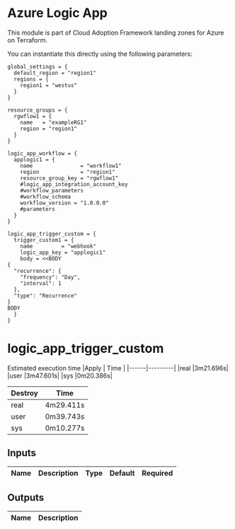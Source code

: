 # Azure Logic App

This module is part of Cloud Adoption Framework landing zones for Azure on Terraform.

You can instantiate this directly using the following parameters:

```hcl
global_settings = {
  default_region = "region1"
  regions = {
    region1 = "westus"
  }
}

resource_groups = {
  rgwflow1 = {
    name   = "exampleRG1"
    region = "region1"
  }
}

logic_app_workflow = {
  applogic1 = {
    name               = "workflow1"
    region             = "region1"
    resource_group_key = "rgwflow1"
    #logic_app_integration_account_key
    #workflow_parameters
    #workflow_schema
    workflow_version = "1.0.0.0"
    #parameters
  }
}

logic_app_trigger_custom = {
  trigger_custom1 = {
    name         = "webhook"
    logic_app_key = "applogic1"
    body = <<BODY
{
  "recurrence": {
    "frequency": "Day",
    "interval": 1
  },
  "type": "Recurrence"
}
BODY
  }
}
```
# logic_app_trigger_custom
Estimated execution time
|Apply |    Time |
|------|---------|
|real  |3m21.696s|
|user  |3m47.601s|
|sys   |0m20.386s|

| Destroy|  Time   |
|--------|---------|
|real    |4m29.411s|
|user    |0m39.743s|
|sys     |0m10.277s|
## Inputs
| Name | Description | Type | Default | Required |
|------|-------------|------|---------|:--------:|


## Outputs
| Name | Description |
|------|-------------|

